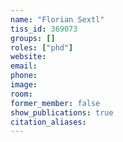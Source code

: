 ```yaml
---
name: "Florian Sextl"
tiss_id: 369073
groups: []
roles: ["phd"]
website:
email:
phone:
image:
room:
former_member: false
show_publications: true
citation_aliases:
---
```


<!--
Your custom content goes here.
-->